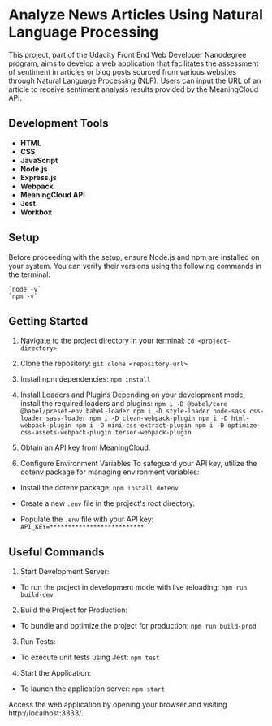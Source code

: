 # Analyze News Articles Using Natural Language Processing
  This project, part of the Udacity Front End Web Developer Nanodegree program, aims to develop a web application that facilitates the assessment of sentiment in articles or blog posts sourced from various websites through Natural Language Processing (NLP). Users can input the URL of an article to receive sentiment analysis results provided by the MeaningCloud API.

## Development Tools
- **HTML**
- **CSS**
- **JavaScript**
- **Node.js**
- **Express.js**
- **Webpack**
- **MeaningCloud API**
- **Jest**
- **Workbox**


## Setup
Before proceeding with the setup, ensure Node.js and npm are installed on your system. You can verify their versions using the following commands in the terminal:

    `node -v`
    `npm -v`

## Getting Started
1. Navigate to the project directory in your terminal:
    `cd <project-directory>`

2. Clone the repository:
    `git clone <repository-url>`

3. Install npm dependencies:
    `npm install`

4. Install Loaders and Plugins
  Depending on your development mode, install the required loaders and plugins:
    `npm i -D @babel/core @babel/preset-env babel-loader
    npm i -D style-loader node-sass css-loader sass-loader
    npm i -D clean-webpack-plugin
    npm i -D html-webpack-plugin
    npm i -D mini-css-extract-plugin
    npm i -D optimize-css-assets-webpack-plugin terser-webpack-plugin`


5. Obtain an API key from MeaningCloud.

6. Configure Environment Variables
  To safeguard your API key, utilize the dotenv package for managing environment variables:
  - Install the dotenv package:
    `npm install dotenv`

- Create a new `.env` file in the project's root directory.

- Populate the `.env` file with your API key:
    `API_KEY=**************************`

## Useful Commands
1. Start Development Server:
  - To run the project in development mode with live reloading:
    `npm run build-dev`

2. Build the Project for Production:
  - To bundle and optimize the project for production:
    `npm run build-prod`

3. Run Tests:
  - To execute unit tests using Jest:
    `npm test`

4. Start the Application:
  - To launch the application server:
    `npm start`

Access the web application by opening your browser and visiting http://localhost:3333/.
